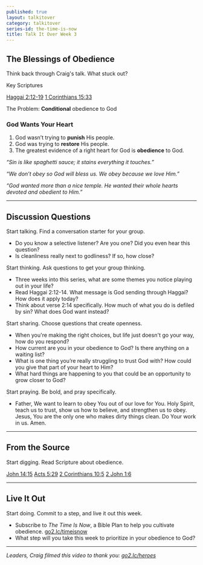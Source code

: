 ```yaml
---
published: true
layout: talkitover
category: talkitover
series-id: the-time-is-now
title: Talk It Over Week 3
---
```


## The Blessings of Obedience
<p class="lead">Think back through Craig's talk. What stuck out?</p> 

Key Scriptures

[Haggai 2:12-19](https://www.bible.com/bible/111/hag.2.12-19.niv) [1 Corinthians 15:33](https://www.bible.com/bible/111/1co.15.33.niv)

The Problem: **Conditional** obedience to God

### God Wants Your Heart

1. God wasn’t trying to **punish** His people.
2. God was trying to **restore** His people.
3. The greatest evidence of a right heart for God is **obedience** to God.  

_“Sin is like spaghetti sauce; it stains everything it touches.”_  

_“We don’t obey so God will bless us. We obey because we love Him.”_  

_“God wanted more than a nice temple. He wanted their whole hearts devoted and obedient to Him.”_

* * *

## Discussion Questions
<p class="lead">Start talking. Find a conversation starter for your group.</p> 

* Do you know a selective listener? Are you one? Did you even hear this question?
* Is cleanliness really next to godliness? If so, how close?

<p class="lead">Start thinking. Ask questions to get your group thinking.</p> 

* Three weeks into this series, what are some themes you notice playing out in your life?
* Read Haggai 2:12-14. What message is God sending through Haggai? How does it apply today?
* Think about verse 2:14 specifically. How much of what you do is defiled by sin? What does God want instead?
 
<p class="lead">Start sharing. Choose questions that create openness.</p> 

* When you're making the right choices, but life just doesn't go your way, how do you respond?
* How current are you in your obedience to God? Is there anything on a waiting list?
* What is one thing you’re really struggling to trust God with? How could you give that part of your heart to Him?
* What hard things are happening to you that could be an opportunity to grow closer to God?

<p class="lead">Start praying. Be bold, and pray specifically.</p> 

* Father, We want to learn to obey You out of our love for You. Holy Spirit, teach us to trust, show us how to believe, and strengthen us to obey. Jesus, You are the only one who makes dirty things clean. Do Your work in us. Amen.

* * *

## From the Source
<p class="lead">Start digging. Read Scripture about obedience.</p>

[John 14:15](https://www.bible.com/bible/111/joh.14.15.niv) [Acts 5:29](https://www.bible.com/bible/111/act.5.29.niv) [2 Corinthians 10:5](https://www.bible.com/bible/111/2co.10.5.niv) [2 John 1:6](https://www.bible.com/bible/111/2jo.1.6.niv)

* * *

## Live It Out
<p class="lead">Start doing. Commit to a step, and live it out this week.</p>

* Subscribe to _The Time Is Now_, a Bible Plan to help you cultivate obedience. [go2.lc/timeisnow](http://go2.lc/timeisnow)
* What step will you take this week to prioritize in your obedience to God?

* * *

_Leaders, Craig filmed this video to thank you: [go2.lc/heroes](http://leaders.lifechurch.tv/you-are-the-heroes/)_
